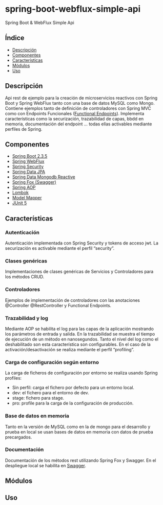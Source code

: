 # spring-boot-webflux-simple-api
Spring Boot &amp; WebFlux Simple Api


## Índice
- [Descripción](#descripción)
- [Componentes](#componentes)
- [Características](#características)
- [Módulos](#módulos)
- [Uso](#uso)

## Descripción

Api rest de ejemplo para la creación de microservicios reactivos con Spring Boot y Spring WebFlux tanto con una base de datos MySQL como Mongo. Contiene ejemplos tanto de definición de controladores con Spring MVC como con Endpoints Funcionales ([Functional Endpoints](https://spring.getdocs.org/en-US/spring-framework-docs/docs/spring-web-reactive/webflux/webflux-fn.html)). Implementa características como la securización, trazabilidad de capas, bbdd en memoria, documentación del endpoint … todas ellas activables mediante perfiles de Spring.

## Componentes
- [Spring Boot 2.3.5](https://spring.io/projects/spring-boot)
- [Spring WebFlux](https://spring.io/projects/spring-framework)
- [Spring Security](https://spring.io/projects/spring-security)
- [Spring Data JPA](https://spring.io/projects/spring-data-jpa)
- [Spring Data Mongodb Reactive](https://spring.io/projects/spring-data-mongodb#overview)
- [Spring Fox (Swagger)](https://springfox.github.io/springfox/)
- [Spring AOP](https://docs.spring.io/spring-framework/docs/5.3.x/reference/html/core.html#aop-api-pointcuts)
- [Lombok](https://projectlombok.org/)
- [Model Mapper](http://modelmapper.org/)
- [JUnit 5](https://junit.org/junit5/)

## Características

### Autenticación

Autenticación implementada con Spring Security y tokens de acceso jwt. La securización es activable mediante el perfil  “security”.

### Clases genéricas

Implementaciones de clases genéricas de Servicios y Controladores para los métodos CRUD.

### Controladores

Ejemplos de implementación de controladores con las anotaciones @Controller @RestController y Functional Endpoints.

### Trazabilidad y log

Mediante AOP se habilita el log para las capas de la aplicación mostrando los parámetros de entrada y salida. En la trazabilidad se muestra el tiempo de ejecución de un método en nanosegundos. Tanto el nivel del log como el deshabilitado son esta característica son configurables. En el caso de la activación/desactivación se realiza mediante el perfil “profiling”.

### Carga de configuración según entorno

La carga de ficheros de configuración por entorno se realiza usando Spring profiles:
- Sin perfil: carga el fichero por defecto para un entorno local.
- dev: el fichero para el entorno de dev.
- stage: fichero para stage.
- pro: profile para la carga de la configuración de producción.

### Base de datos en memoria

Tanto en la versión de MySQL como en la de mongo para el desarrollo y prueba en local se usan bases de datos en memoria con datos de prueba precargados.

### Documentación

Documentación de los métodos rest utilizando Spring Fox y Swagger. En el despliegue local se habilita en [Swagger](http://localhost:8080/swagger-ui/index.html).

## Módulos

## Uso
